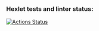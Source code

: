### Hexlet tests and linter status:
[![Actions Status](https://github.com/AlexanderPolovykh/python-project-49/actions/workflows/hexlet-check.yml/badge.svg)](https://github.com/AlexanderPolovykh/python-project-49/actions)